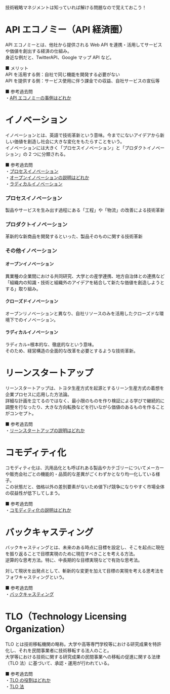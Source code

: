 技術戦略マネジメントは知っていれば解ける問題なので覚えておこう！

# API エコノミー（API 経済圏）

API エコノミーとは、他社から提供される Web API を連携・活用してサービスや価値を創出する経済の仕組み。  
身近な例だと、TwitterAPI、Google マップ API など。

■ メリット  
API を活用する側：自社で同じ機能を開発する必要がない  
API を提供する側：サービス使用に伴う課金での収益、自社サービスの宣伝等

■ 参考過去問  
・[API エコノミーの事例はどれか](https://www.ap-siken.com/kakomon/04_aki/q70.html)

# イノベーション

イノベーションとは、英語で技術革新という意味。今までにないアイデアから新しい価値を創造し社会に大きな変化をもたらすことをいう。  
イノベーションには大きく「プロセスイノベーション」と「プロダクトイノベーション」の 2 つに分類される。

■ 参考過去問  
・[プロセスイノベーション](https://www.ap-siken.com/kakomon/27_haru/q70.html)  
・[オープンイノベーションの説明はどれか](https://www.ap-siken.com/kakomon/05_aki/q70.html)  
・[ラディカルイノベーション](https://www.ap-siken.com/kakomon/21_aki/q71.html)

### プロセスイノベーション

製品やサービスを生み出す過程にある「工程」や「物流」の改善による技術革新

### プロダクトイノベーション

革新的な新商品を開発するといった、製品そのものに関する技術革新

### その他イノベーション

#### オープンイノベーション

異業種の企業間における共同研究、大学との産学連携、地方自治体との連携など「組織内の知識・技術と組織外のアイデアを結合して新たな価値を創造しようとする」取り組み。

#### クローズドイノベーション

オープンリノベーションと異なり、自社リソースのみを活用したクローズドな環境下でのイノベーション。

#### ラディカルイノベーション

ラディカル=根本的な、徹底的なという意味。  
そのため、経営構造の全面的な改革を必要とするような技術革新。

# リーンスタートアップ

リーンスタートアップは、トヨタ生産方式を起源とするリーン生産方式の着想を企業プロセスに応用した方法論。  
詳細な計画を立てるのではなく、最小限のものを作り検証による学びで継続的に調整を行なったり、大きな方向転換などを行いながら価値のあるものを作ることがコンセプト。

■ 参考過去問  
・[リーンスタートアップの説明はどれか](https://www.ap-siken.com/kakomon/03_aki/q69.html)

# コモディティ化

コモディティ化は、汎用品化とも呼ばれある製品やカテゴリーについてメーカーや販売会社ごとの機能的・品質的な差異がごくわずかとなり均一化している様子。  
この状態だと、価格以外の差別要素がないため値下げ競争になりやすく市場全体の収益性が低下してしまう。

■ 参考過去問  
・[コモディティ化の説明はどれか](https://www.ap-siken.com/kakomon/27_haru/q68.html)

# バックキャスティング

バックキャスティングとは、未来のある時点に目標を設定し、そこを起点に現在を振り返ることで目標実現のために現在すべきことを考える方法。  
逆算的な思考方法。特に、中長期的な目標実現などで有効な思考法。

対して現状を出発点として、斬新的な変更を加えて目標の実現を考える思考法をフォワキャスティングという。

■ 参考過去問  
・[バックキャスティング](https://www.ap-siken.com/kakomon/05_aki/q61.html)

# TLO（Technology Licensing Organization）

TLO とは技術移転機関の略称。大学や高等専門学校等における研究成果を特許化し、それを民間事業者に技術移転する法人のこと。  
大学等における技術に関する研究成果の民間事業への移転の促進に関する法律（TLO 法）に基づいて、承認・運用が行われている。

■ 参考過去問  
・[TLO の役割はどれか](https://www.ap-siken.com/kakomon/01_aki/q70.html)  
・[TLO 法](https://www.ap-siken.com/kakomon/21_haru/q70.html)
